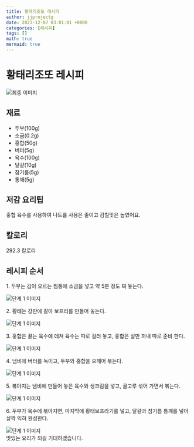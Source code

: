 ```yaml
---
title: 황태리조또 레시피
author: jjprojectg
date: 2023-12-07 03:01:01 +0000
categories: [레시피]
tags: []
math: true
mermaid: true
---
```

<meta name="og:type" content="website"/>
<meta charset="UTF-8"/>
<div class="header">
  <h1>황태리조또 레시피</h1>
</div>

<div class="container my-4">
  <div class="row">
    <div class="col-12 col-md-6">
      <div class="recipe-image">
        <img src="http://www.foodsafetykorea.go.kr/uploadimg/cook/10_00499_2.png" class="step-image" alt="최종 이미지"/>
      </div>
    </div>
    <div class="col-12 col-md-6">
      <div class="ingredients">
        <h2>재료</h2>
        <ul class="card">
          <li> 두부(100g) </li>
          <li>  소금(0.2g) </li>
          <li>  홍합(50g) </li>
          <li>  버터(5g) </li>
          <li> 육수(100g) </li>
          <li> 달걀(10g) </li>
          <li>  참기름(5g) </li>
          <li>  통깨(5g) </li>
</ul>
      </div>
    </div>
    <div class="col-12 col-md-6">
      <div class="ingredients">
        <h2>저감 요리팁</h2>
        <div class="card"> 
          <p>
            홍합 육수를 사용하여 나트륨 사용은 줄이고 감칠맛은 높였어요.
          </p>
        </div>
      </div>
      <div class="ingredients">
        <h2>칼로리</h2>
        <div class="card"> 
          <p>
            292.3 칼로리
          </p>
        </div>
      </div>
    </div>
  </div>

  <h2 class="my-4">레시피 순서</h2>
  <div class="card recipe-card">
    <div class="card-body recipe-step">
      <p class="card-text step-description">1. 두부는 김이 오르는 찜통에 소금을
넣고 약 5분 정도 쪄 놓는다.</p>
      <img src="http://www.foodsafetykorea.go.kr/uploadimg/cook/20_00499_1.png" alt="단계 1 이미지" class="step-image"/>
    </div>
  </div>
  <div class="card recipe-card">
    <div class="card-body recipe-step">
      <p class="card-text step-description">2. 황태는 강판에 갈아 보프리를 만들어
놓는다.</p>
      <img src="http://www.foodsafetykorea.go.kr/uploadimg/cook/20_00499_2.png" alt="단계 1 이미지" class="step-image"/>
    </div>
  </div>
  <div class="card recipe-card">
    <div class="card-body recipe-step">
      <p class="card-text step-description">3. 홍합은 끓는 육수에 데쳐 육수는 따로
걸러 놓고, 홍합은 살만 꺼내 따로 준비
한다.</p>
      <img src="http://www.foodsafetykorea.go.kr/uploadimg/cook/20_00499_3.png" alt="단계 1 이미지" class="step-image"/>
    </div>
  </div>
  <div class="card recipe-card">
    <div class="card-body recipe-step">
      <p class="card-text step-description">4. 냄비에 버터를 녹이고, 두부와 홍합을
으깨어 볶는다.</p>
      <img src="http://www.foodsafetykorea.go.kr/uploadimg/cook/20_00499_4.png" alt="단계 1 이미지" class="step-image"/>
    </div>
  </div>
  <div class="card recipe-card">
    <div class="card-body recipe-step">
      <p class="card-text step-description">5. 볶아지는 냄비에 만들어 놓은 육수와
생크림을 넣고, 골고루 섞어 가면서
볶는다.</p>
      <img src="http://www.foodsafetykorea.go.kr/uploadimg/cook/20_00499_5.png" alt="단계 1 이미지" class="step-image"/>
    </div>
  </div>
  <div class="card recipe-card">
    <div class="card-body recipe-step">
      <p class="card-text step-description">6. 두부가 육수에 볶아지면, 마지막에
황태보프라기를 넣고, 달걀과 참기름
통깨를 넣어 살짝 익혀 완성한다.</p>
      <img src="http://www.foodsafetykorea.go.kr/uploadimg/cook/20_00499_6.png" alt="단계 1 이미지" class="step-image"/>
    </div>
  </div>

</div>
맛있는 요리가 되길 기대하겠습니다.
